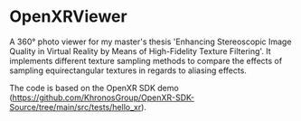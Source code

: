 # OpenXRViewer

A 360° photo viewer for my master's thesis 'Enhancing Stereoscopic Image Quality in Virtual Reality by Means of High-Fidelity Texture Filtering'. It implements different texture sampling methods to compare the effects of sampling equirectangular textures in regards to aliasing effects.

The code is based on the OpenXR SDK demo (https://github.com/KhronosGroup/OpenXR-SDK-Source/tree/main/src/tests/hello_xr).
